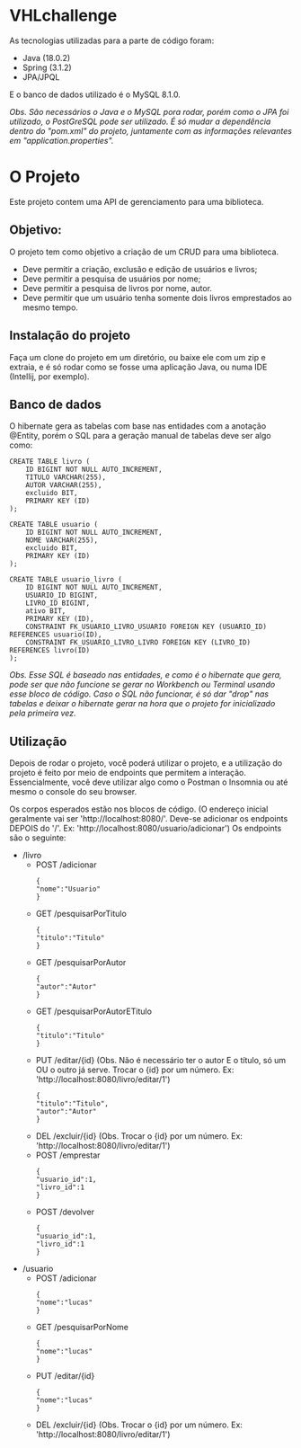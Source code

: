 # VHLchallenge



As tecnologias utilizadas para a parte de código foram:

- Java (18.0.2)
- Spring (3.1.2)
- JPA/JPQL

E o banco de dados utilizado é o MySQL 8.1.0.

*Obs. São necessários o Java e o MySQL pora rodar, porém como o JPA foi utilizado, o PostGreSQL pode ser utilizado. É só mudar a dependência dentro do "pom.xml" do projeto, juntamente com as informações relevantes em "application.properties".*

# O Projeto
Este projeto contem uma API de gerenciamento para uma biblioteca.
## Objetivo:
O projeto tem como objetivo a criação de um CRUD para uma biblioteca.
- Deve permitir a criação, exclusão e edição de usuários e livros;
- Deve permitir a pesquisa de usuários por nome;
- Deve permitir a pesquisa de livros por nome, autor.
- Deve permitir que um usuário tenha somente dois livros emprestados ao mesmo tempo.

## Instalação do projeto

Faça um clone do projeto em um diretório, ou baixe ele com um zip e extraia, e é só rodar como se fosse uma aplicação Java, ou numa IDE (Intellij, por exemplo).

## Banco de dados

O hibernate gera as tabelas com base nas entidades com a anotação @Entity, porém o SQL para a geração manual de tabelas deve ser algo como:
```
CREATE TABLE livro (
    ID BIGINT NOT NULL AUTO_INCREMENT,
    TITULO VARCHAR(255),
    AUTOR VARCHAR(255),
    excluido BIT,
    PRIMARY KEY (ID)
);

CREATE TABLE usuario (
    ID BIGINT NOT NULL AUTO_INCREMENT,
    NOME VARCHAR(255),
    excluido BIT,
    PRIMARY KEY (ID)
);

CREATE TABLE usuario_livro (
    ID BIGINT NOT NULL AUTO_INCREMENT,
    USUARIO_ID BIGINT,
    LIVRO_ID BIGINT,
    ativo BIT,
    PRIMARY KEY (ID),
    CONSTRAINT FK_USUARIO_LIVRO_USUARIO FOREIGN KEY (USUARIO_ID) REFERENCES usuario(ID),
    CONSTRAINT FK_USUARIO_LIVRO_LIVRO FOREIGN KEY (LIVRO_ID) REFERENCES livro(ID)
);
```
*Obs. Esse SQL é baseado nas entidades, e como é o hibernate que gera, pode ser que não funcione se gerar no Workbench ou Terminal usando esse bloco de código. Caso o SQL não funcionar, é só dar "drop" nas tabelas e deixar o hibernate gerar na hora que o projeto for inicializado pela primeira vez.*

## Utilização
Depois de rodar o projeto, você poderá utilizar o projeto, e a utilização do projeto é feito por meio de endpoints que permitem a interação. Essencialmente, você deve utilizar algo como o Postman o Insomnia ou até mesmo o console do seu browser.

Os corpos esperados estão nos blocos de código.
(O endereço inicial geralmente vai ser 'http://localhost:8080/'. Deve-se adicionar os endpoints DEPOIS do '/'. Ex: 'http://localhost:8080/usuario/adicionar')
Os endpoints são o seguinte:
- /livro
  - POST /adicionar
    ```
    {
    "nome":"Usuario"
    }
    ```
  - GET /pesquisarPorTitulo
    ```
    {
    "titulo":"Titulo"
    }
    ```
  - GET /pesquisarPorAutor
    ```
    {
    "autor":"Autor"
    }
    ```
  - GET /pesquisarPorAutorETitulo
    ```
    {
    "titulo":"Titulo"
    }
    ```
  - PUT /editar/{id} (Obs. Não é necessário ter o autor E o título, só um OU o outro já serve. Trocar o {id} por um número. Ex: 'http://localhost:8080/livro/editar/1')
    ```
    {
    "titulo":"Titulo",
    "autor":"Autor"
    }
    ```
  - DEL /excluir/{id} (Obs. Trocar o {id} por um número. Ex: 'http://localhost:8080/livro/editar/1')
  - POST /emprestar
    ```
    {
    "usuario_id":1,
    "livro_id":1
    }
    ```
  - POST /devolver
    ```
    {
    "usuario_id":1,
    "livro_id":1
    }
    ```
- /usuario
  - POST /adicionar
    ```
    {
    "nome":"lucas"
    }
    ```
  - GET /pesquisarPorNome
    ```
    {
    "nome":"lucas"
    }
    ```
  - PUT /editar/{id}
    ```
    {
    "nome":"lucas"
    }
    ```
  - DEL /excluir/{id} (Obs. Trocar o {id} por um número. Ex: 'http://localhost:8080/livro/editar/1')
